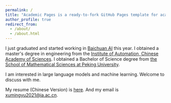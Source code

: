```yaml
---
permalink: /
title: "Academic Pages is a ready-to-fork GitHub Pages template for academic personal websites"
author_profile: true
redirect_from: 
  - /about/
  - /about.html
---
```


I just graduated and started working in [Baichuan AI](https://www.baichuan-ai.com/home) this year. I obtained a master's degree in engineering from the [Institute of Automation, Chinese Academy of Sciences](http://www.ia.cas.cn/). I obtained a Bachelor of Science degree from [the School of Mathematical Sciences at Peking University](https://www.math.pku.edu.cn/).

I am interested in large language models and machine learning. Welcome to discuss with me.

My resume (Chinese Version) is [here](../assets/cv_20241107.pdf). And my email is xumingyu2021@ia.ac.cn.


